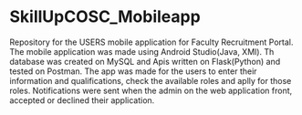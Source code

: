 # SkillUpCOSC_Mobileapp
Repository for the USERS mobile application for Faculty Recruitment Portal.
The mobile application was made using Android Studio(Java, XMl). Th database was created on MySQL and Apis written on Flask(Python) and tested on Postman.
The app was made for the users to enter their information and qualifications, check the available roles and aplly for those roles.
Notifications were sent when the admin on the web application front, accepted or declined their application.
